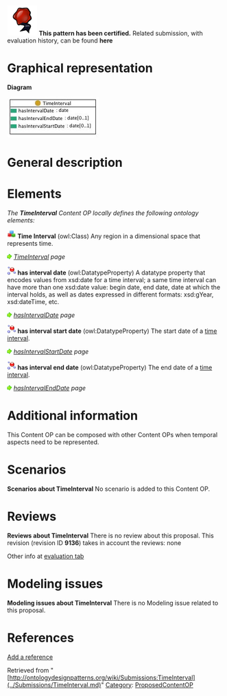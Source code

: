 [![](../images/thumb/b/b5/Certified.png/70px-Certified.png)](../Image/Certified.png.md "Certified.png") __This pattern has been certified.__
Related submission, with evaluation history, can be found __here__





#  Graphical representation


__Diagram__




[![Image:timeinterval.jpg](../images/1/13/Timeinterval.jpg)](../Image/Timeinterval.jpg.md "Image:timeinterval.jpg")




#  General description


  




#  Elements


_The __TimeInterval__ Content OP locally defines the following ontology elements:_




[![Class](../images/thumb/2/27/Class.gif/20px-Class.gif)](../Image/Class.gif.md "Class") __Time Interval__ (owl:Class) Any region in a dimensional space that represents time. 



 [![](../images/thumb/8/87/ArrowRight.gif/11px-ArrowRight.gif)](../Image/ArrowRight.gif.md "ArrowRight.gif") _[TimeInterval](../Submissions/TimeInterval/TimeInterval.md "Submissions:TimeInterval/TimeInterval") page_

[![DatatypeProperty](../images/thumb/a/a5/DatatypeProperty.gif/20px-DatatypeProperty.gif)](../Image/DatatypeProperty.gif.md "DatatypeProperty") __has interval date__ (owl:DatatypeProperty) A datatype property that encodes values from xsd:date for a time interval; a 
same time interval can have more than one xsd:date value: begin date, end date, date at which the interval holds, as well as dates expressed in different formats: xsd:gYear, xsd:dateTime, etc. 



 [![](../images/thumb/8/87/ArrowRight.gif/11px-ArrowRight.gif)](../Image/ArrowRight.gif.md "ArrowRight.gif") _[hasIntervalDate](../Submissions/TimeInterval/hasIntervalDate.md "Submissions:TimeInterval/hasIntervalDate") page_

[![DatatypeProperty](../images/thumb/a/a5/DatatypeProperty.gif/20px-DatatypeProperty.gif)](../Image/DatatypeProperty.gif.md "DatatypeProperty") __has interval start date__ (owl:DatatypeProperty) The start date of a  [time interval](../Submissions/TimeInterval/TimeInterval.md "Submissions:TimeInterval/TimeInterval"). 



 [![](../images/thumb/8/87/ArrowRight.gif/11px-ArrowRight.gif)](../Image/ArrowRight.gif.md "ArrowRight.gif") _[hasIntervalStartDate](../Submissions/TimeInterval/hasIntervalStartDate.md "Submissions:TimeInterval/hasIntervalStartDate") page_

[![DatatypeProperty](../images/thumb/a/a5/DatatypeProperty.gif/20px-DatatypeProperty.gif)](../Image/DatatypeProperty.gif.md "DatatypeProperty") __has interval end date__ (owl:DatatypeProperty) The end date of a  [time interval](../Submissions/TimeInterval/TimeInterval.md "Submissions:TimeInterval/TimeInterval"). 



 [![](../images/thumb/8/87/ArrowRight.gif/11px-ArrowRight.gif)](../Image/ArrowRight.gif.md "ArrowRight.gif") _[hasIntervalEndDate](../Submissions/TimeInterval/hasIntervalEndDate.md "Submissions:TimeInterval/hasIntervalEndDate") page_
#  Additional information


This Content OP can be composed with other Content OPs when temporal aspects need to be represented.



#  Scenarios



__Scenarios about TimeInterval__
No scenario is added to this Content OP.




#  Reviews



__Reviews about TimeInterval__
There is no review about this proposal.
This revision (revision ID __9136__) takes in account the reviews: none


Other info at [evaluation tab](http://ontologydesignpatterns.org/wiki/index.php?title=Submissions:TimeInterval&action=evaluation "http://ontologydesignpatterns.org/wiki/index.php?title=Submissions:TimeInterval&action=evaluation")




  




#  Modeling issues



__Modeling issues about TimeInterval__
There is no Modeling issue related to this proposal.




  




#  References


[Add a reference](index.php@title=Odp%253AAdd_reference&subject=../Submissions/TimeInterval.md "http://ontologydesignpatterns.org/wiki/index.php?title=Odp:Add_reference&subject=Submissions%3ATimeInterval")


  






Retrieved from "[http://ontologydesignpatterns.org/wiki/Submissions:TimeInterval](../Submissions/TimeInterval.md)"
 [Category](http://ontologydesignpatterns.org/wiki/Special:Categories "Special:Categories"): [ProposedContentOP](../Category/ProposedContentOP.md "Category:ProposedContentOP")